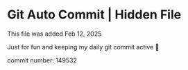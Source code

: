 # Git Auto Commit | Hidden File

This file was added Feb 12, 2025

Just for fun and keeping my daily git commit active 🤪

commit number: 149532

